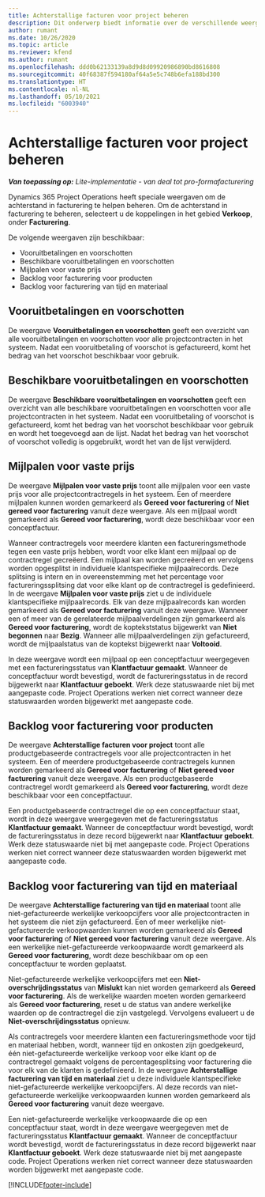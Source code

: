 ```yaml
---
title: Achterstallige facturen voor project beheren
description: Dit onderwerp biedt informatie over de verschillende weergaven die beschikbaar zijn om te gebruiken bij het beheren van achterstallige facturen voor projecten.
author: rumant
ms.date: 10/26/2020
ms.topic: article
ms.reviewer: kfend
ms.author: rumant
ms.openlocfilehash: ddd0b62133139a8d9d8d09920986890bd8616808
ms.sourcegitcommit: 40f68387f594180af64a5e5c748b6efa188bd300
ms.translationtype: HT
ms.contentlocale: nl-NL
ms.lasthandoff: 05/10/2021
ms.locfileid: "6003940"
---
```

# <a name="manage-project-billing-backlog"></a>Achterstallige facturen voor project beheren 

_**Van toepassing op:** Lite-implementatie - van deal tot pro-formafacturering_

Dynamics 365 Project Operations heeft speciale weergaven om de achterstand in facturering te helpen beheren. Om de achterstand in facturering te beheren, selecteert u de koppelingen in het gebied **Verkoop**, onder **Facturering**. 

De volgende weergaven zijn beschikbaar:

- Vooruitbetalingen en voorschotten
- Beschikbare vooruitbetalingen en voorschotten
- Mijlpalen voor vaste prijs
- Backlog voor facturering voor producten
- Backlog voor facturering van tijd en materiaal

## <a name="retainers-and-advances"></a>Vooruitbetalingen en voorschotten

De weergave **Vooruitbetalingen en voorschotten** geeft een overzicht van alle vooruitbetalingen en voorschotten voor alle projectcontracten in het systeem. Nadat een vooruitbetaling of voorschot is gefactureerd, komt het bedrag van het voorschot beschikbaar voor gebruik.

## <a name="available-retainers-and-advances"></a>Beschikbare vooruitbetalingen en voorschotten

De weergave **Beschikbare vooruitbetalingen en voorschotten** geeft een overzicht van alle beschikbare vooruitbetalingen en voorschotten voor alle projectcontracten in het systeem. Nadat een vooruitbetaling of voorschot is gefactureerd, komt het bedrag van het voorschot beschikbaar voor gebruik en wordt het toegevoegd aan de lijst. Nadat het bedrag van het voorschot of voorschot volledig is opgebruikt, wordt het van de lijst verwijderd.

## <a name="fixed-price-milestones"></a>Mijlpalen voor vaste prijs

De weergave **Mijlpalen voor vaste prijs** toont alle mijlpalen voor een vaste prijs voor alle projectcontractregels in het systeem. Een of meerdere mijlpalen kunnen worden gemarkeerd als **Gereed voor facturering** of **Niet gereed voor facturering** vanuit deze weergave. Als een mijlpaal wordt gemarkeerd als **Gereed voor facturering**, wordt deze beschikbaar voor een conceptfactuur.

Wanneer contractregels voor meerdere klanten een factureringsmethode tegen een vaste prijs hebben, wordt voor elke klant een mijlpaal op de contractregel gecreëerd. Een mijlpaal kan worden gecreëerd en vervolgens worden opgesplitst in individuele klantspecifieke mijlpaalrecords. Deze splitsing is intern en in overeenstemming met het percentage voor factureringssplitsing dat voor elke klant op de contractregel is gedefinieerd. In de weergave **Mijlpalen voor vaste prijs** ziet u de individuele klantspecifieke mijlpaalrecords. Elk van deze mijlpaalrecords kan worden gemarkeerd als **Gereed voor facturering** vanuit deze weergave. Wanneer een of meer van de gerelateerde mijlpaalverdelingen zijn gemarkeerd als **Gereed voor facturering**, wordt de koptekststatus bijgewerkt van **Niet begonnen** naar **Bezig**. Wanneer alle mijlpaalverdelingen zijn gefactureerd, wordt de mijlpaalstatus van de koptekst bijgewerkt naar **Voltooid**.

In deze weergave wordt een mijlpaal op een conceptfactuur weergegeven met een factureringsstatus van **Klantfactuur gemaakt**. Wanneer de conceptfactuur wordt bevestigd, wordt de factureringsstatus in de record bijgewerkt naar **Klantfactuur geboekt**. Werk deze statuswaarde niet bij met aangepaste code. Project Operations werken niet correct wanneer deze statuswaarden worden bijgewerkt met aangepaste code.

## <a name="product-billing-backlog"></a>Backlog voor facturering voor producten

De weergave **Achterstallige facturen voor project** toont alle productgebaseerde contractregels voor alle projectcontracten in het systeem. Een of meerdere productgebaseerde contractregels kunnen worden gemarkeerd als **Gereed voor facturering** of **Niet gereed voor facturering** vanuit deze weergave. Als een productgebaseerde contractregel wordt gemarkeerd als **Gereed voor facturering**, wordt deze beschikbaar voor een conceptfactuur.

Een productgebaseerde contractregel die op een conceptfactuur staat, wordt in deze weergave weergegeven met de factureringsstatus **Klantfactuur gemaakt**. Wanneer de conceptfactuur wordt bevestigd, wordt de factureringsstatus in deze record bijgewerkt naar **Klantfactuur geboekt**. Werk deze statuswaarde niet bij met aangepaste code. Project Operations werken niet correct wanneer deze statuswaarden worden bijgewerkt met aangepaste code.

## <a name="time-and-material-billing-backlog"></a>Backlog voor facturering van tijd en materiaal

De weergave **Achterstallige facturering van tijd en materiaal** toont alle niet-gefactureerde werkelijke verkoopcijfers voor alle projectcontracten in het systeem die niet zijn gefactureerd. Een of meer werkelijke niet-gefactureerde verkoopwaarden kunnen worden gemarkeerd als **Gereed voor facturering** of **Niet gereed voor facturering** vanuit deze weergave. Als een werkelijke niet-gefactureerde verkoopwaarde wordt gemarkeerd als **Gereed voor facturering**, wordt deze beschikbaar om op een conceptfactuur te worden geplaatst.

Niet-gefactureerde werkelijke verkoopcijfers met een **Niet-overschrijdingsstatus** van **Mislukt** kan niet worden gemarkeerd als **Gereed voor facturering**. Als de werkelijke waarden moeten worden gemarkeerd als **Gereed voor facturering**, reset u de status van andere werkelijke waarden op de contractregel die zijn vastgelegd. Vervolgens evalueert u de **Niet-overschrijdingsstatus** opnieuw.

Als contractregels voor meerdere klanten een factureringsmethode voor tijd en materiaal hebben, wordt, wanneer tijd en onkosten zijn goedgekeurd, één niet-gefactureerde werkelijke verkoop voor elke klant op de contractregel gemaakt volgens de percentagesplitsing voor facturering die voor elk van de klanten is gedefinieerd. In de weergave **Achterstallige facturering van tijd en materiaal** ziet u deze individuele klantspecifieke niet-gefactureerde werkelijke verkoopcijfers. Al deze records van niet-gefactureerde werkelijke verkoopwaarden kunnen worden gemarkeerd als **Gereed voor facturering** vanuit deze weergave.

Een niet-gefactureerde werkelijke verkoopwaarde die op een conceptfactuur staat, wordt in deze weergave weergegeven met de factureringsstatus **Klantfactuur gemaakt**. Wanneer de conceptfactuur wordt bevestigd, wordt de factureringsstatus in deze record bijgewerkt naar **Klantfactuur geboekt**. Werk deze statuswaarde niet bij met aangepaste code. Project Operations werken niet correct wanneer deze statuswaarden worden bijgewerkt met aangepaste code.


[!INCLUDE[footer-include](../../includes/footer-banner.md)]

